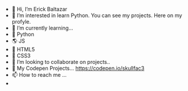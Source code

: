 - 👋 Hi, I’m Erick Baltazar
- 👀 I’m interested in learn Python. You can see my projects. Here on my profyle.
- 🌱 I’m currently learning...
- :snake: Python 
- :earth_americas: JS
- :bookmark_tabs: HTML5
- :art: CSS3
- 💞️ I’m looking to collaborate on projects..
- :art:  My Codepen Projects... https://codepen.io/skullfac3
- 📫 How to reach me ...
- 

<!---
Skullfac3/Skullfac3 is a ✨ special ✨ repository because its `README.md` (this file) appears on your GitHub profile.
You can click the Preview link to take a look at your changes.
--->
